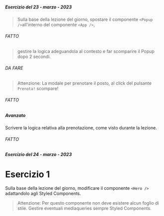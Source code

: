 ##### Esercizio del 23 - marzo - 2023

> Sulla base della lezione del giorno, spostare il componente `<Popup />`all'interno del componente `<App />`, 
###### FATTO
> gestire la logica adeguandola al contesto e far scomparire il Popup dopo 2 secondi.
###### DA FARE
> Attenzione: La modale per prenotare il posto, al click del pulsante `Prenota!` scompare!
###### FATTO


##### Avanzato

Scrivere la logica relativa alla prenotazione, come visto durante la lezione.
###### FATTO


##### Esercizio del 24 - marzo - 2023

# Esercizio 1

Sulla base della lezione del giorno, modificare il componente `<Hero />` adattandolo agli Styled Components.

> Attenzione: Per questo componente non deve esistere alcun foglio di stile. Gestire eventuali mediaqueries sempre Styled Components.

